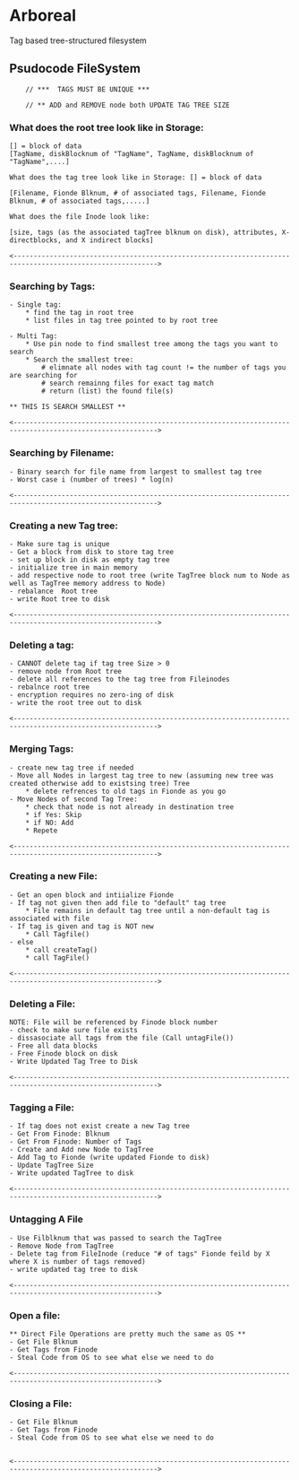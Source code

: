 # Arboreal
Tag based tree-structured filesystem


## Psudocode FileSystem


		// ***  TAGS MUST BE UNIQUE ***

		// ** ADD and REMOVE node both UPDATE TAG TREE SIZE


### What does the root tree look like in Storage: 

	[] = block of data
	[TagName, diskBlocknum of "TagName", TagName, diskBlocknum of "TagName",....]

	What does the tag tree look like in Storage: [] = block of data

	[Filename, Fionde Blknum, # of associated tags, Filename, Fionde Blknum, # of associated tags,.....]

	What does the file Inode look like:

	[size, tags (as the associated tagTree blknum on disk), attributes, X-directblocks, and X indirect blocks]

	<---------------------------------------------------------------------------------------------------------->

### Searching by Tags:

	- Single tag:
		* find the tag in root tree
		* list files in tag tree pointed to by root tree

	- Multi Tag:
		* Use pin node to find smallest tree among the tags you want to search
		* Search the smallest tree:
			# elimnate all nodes with tag count != the number of tags you are searching for
			# search remainng files for exact tag match
			# return (list) the found file(s)

	** THIS IS SEARCH SMALLEST **

	<---------------------------------------------------------------------------------------------------------->

### Searching by Filename:

	- Binary search for file name from largest to smallest tag tree
	- Worst case i (number of trees) * log(n)

	<---------------------------------------------------------------------------------------------------------->
### Creating a new Tag tree:

	- Make sure tag is unique
	- Get a block from disk to store tag tree
	- set up block in disk as empty tag tree
	- initialize tree in main memory
	- add respective node to root tree (write TagTree block num to Node as well as TagTree memory address to Node)
	- rebalance  Root tree
	- write Root tree to disk

	<---------------------------------------------------------------------------------------------------------->

### Deleting a tag:

	- CANNOT delete tag if tag tree Size > 0
	- remove node from Root tree
	- delete all references to the tag tree from Fileinodes
	- rebalnce root tree
	- encryption requires no zero-ing of disk
	- write the root tree out to disk

	<---------------------------------------------------------------------------------------------------------->

### Merging Tags:

	- create new tag tree if needed
	- Move all Nodes in largest tag tree to new (assuming new tree was created otherwise add to existsing tree) Tree
		* delete refrences to old tags in Fionde as you go
	- Move Nodes of second Tag Tree:
		* check that node is not already in destination tree
		* if Yes: Skip
		* if NO: Add
		* Repete

	<---------------------------------------------------------------------------------------------------------->

### Creating a new File:

	- Get an open block and intiialize Fionde
	- If tag not given then add file to "default" tag tree
		* File remains in default tag tree until a non-default tag is associated with file
	- If tag is given and tag is NOT new
		* Call Tagfile()
	- else
		* call createTag()
		* call TagFile()

	<---------------------------------------------------------------------------------------------------------->

### Deleting a File:

 	NOTE: File will be referenced by Finode block number
	- check to make sure file exists
	- dissasociate all tags from the file (Call untagFile())
	- Free all data blocks
	- Free Finode block on disk
	- Write Updated Tag Tree to Disk

	<---------------------------------------------------------------------------------------------------------->

### Tagging a File:

 	- If tag does not exist create a new Tag tree
	- Get From Finode: Blknum
	- Get From Finode: Number of Tags
	- Create and Add new Node to TagTree
	- Add Tag to Fionde (write updated Fionde to disk)
	- Update TagTree Size
	- Write updated TagTree to disk

	<---------------------------------------------------------------------------------------------------------->

### Untagging A File

	- Use Filblknum that was passed to search the TagTree
	- Remove Node from TagTree
	- Delete tag from FileInode (reduce "# of tags" Fionde feild by X where X is number of tags removed)
	- write updated tag tree to disk

	<---------------------------------------------------------------------------------------------------------->


### Open a file:

	** Direct File Operations are pretty much the same as OS **
	- Get File Blknum
	- Get Tags from Finode
	- Steal Code from OS to see what else we need to do

	<---------------------------------------------------------------------------------------------------------->

### Closing a File:

	- Get File Blknum
	- Get Tags from Finode
	- Steal Code from OS to see what else we need to do


	<---------------------------------------------------------------------------------------------------------->

	




	



	














